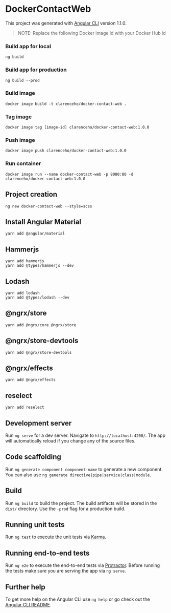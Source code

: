 # DockerContactWeb

This project was generated with [Angular CLI](https://github.com/angular/angular-cli) version 1.1.0.

> NOTE: Replace the following Docker image id with your Docker Hub id

### Build app for local
    ng build

### Build app for production
    ng build --prod

### Build image
    docker image build -t clarenceho/docker-contact-web .
    
### Tag image
    docker image tag [image-id] clarenceho/docker-contact-web:1.0.0

### Push image
    docker image push clarenceho/docker-contact-web:1.0.0

### Run container
    docker image run --name docker-contact-web -p 8080:80 -d clarenceho/docker-contact-web:1.0.0

## Project creation
    ng new docker-contact-web --style=scss

## Install Angular Material
    yarn add @angular/material

## Hammerjs
    yarn add hammerjs
    yarn add @types/hammerjs --dev

## Lodash
    yarn add lodash
    yarn add @types/lodash --dev

## @ngrx/store
    yarn add @ngrx/core @ngrx/store

## @ngrx/store-devtools
    yarn add @ngrx/store-devtools

## @ngrx/effects
    yarn add @ngrx/effects  

## reselect
    yarn add reselect

## Development server

Run `ng serve` for a dev server. Navigate to `http://localhost:4200/`. The app will automatically reload if you change any of the source files.

## Code scaffolding

Run `ng generate component component-name` to generate a new component. You can also use `ng generate directive|pipe|service|class|module`.

## Build

Run `ng build` to build the project. The build artifacts will be stored in the `dist/` directory. Use the `-prod` flag for a production build.

## Running unit tests

Run `ng test` to execute the unit tests via [Karma](https://karma-runner.github.io).

## Running end-to-end tests

Run `ng e2e` to execute the end-to-end tests via [Protractor](http://www.protractortest.org/).
Before running the tests make sure you are serving the app via `ng serve`.

## Further help

To get more help on the Angular CLI use `ng help` or go check out the [Angular CLI README](https://github.com/angular/angular-cli/blob/master/README.md).
